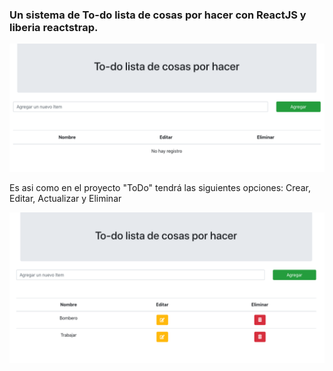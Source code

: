 ### Un sistema de To-do lista de cosas por hacer con ReactJS y liberia reactstrap. 

<img src="src/assets/img/myProject01.png">

Es asi como en el proyecto "ToDo" tendrá las siguientes opciones:
Crear, Editar, Actualizar y Eliminar

<img src="src/assets/img/myProject02.png">

<!-- import firebase from 'firebase/app';
import 'firebase/firestore' -->

<!-- const firebaseApp = firebase.initializeApp({
    apiKey: "AIzaSyCcsiOxOrfqMHBeD9kVpZiBxUdpSkri2p8",
    authDomain: "todo-rt.firebaseapp.com",
    databaseURL: "https://todo-rt.firebaseio.com",
    projectId: "todo-rt",
    storageBucket: "todo-rt.appspot.com",
    messagingSenderId: "883652078830",
}); -->

<!-- const db = firebaseApp.firestore(); -->

<!-- export default db; --->
